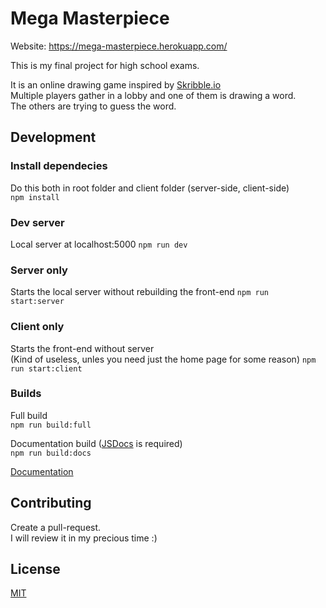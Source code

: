 # Mega Masterpiece
Website: https://mega-masterpiece.herokuapp.com/

This is my final project for high school exams.

It is an online drawing game inspired by [Skribble.io](https://skribbl.io/)<br>
Multiple players gather in a lobby and one of them is drawing a word.<br>
The others are trying to guess the word.

## Development
### Install dependecies
Do this both in root folder and client folder (server-side, client-side)<br>
`npm install`
### Dev server
Local server at localhost:5000
`npm run dev`
### Server only
Starts the local server without rebuilding the front-end
`npm run start:server`
### Client only
Starts the front-end without server<br>
(Kind of useless, unles you need just the home page for some reason)
`npm run start:client`
### Builds
Full build<br>
`npm run build:full`

Documentation build ([JSDocs](https://jsdoc.app/) is required)<br>
`npm run build:docs`

[Documentation](https://mega-masterpiece.herokuapp.com/docs)

## Contributing
Create a pull-request.<br>
I will review it in my precious time :)

## License
[MIT](https://choosealicense.com/licenses/mit/)
